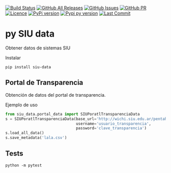 [![Build Status](https://travis-ci.org/avdata99/pySIUdata.svg?branch=master)](https://travis-ci.org/avdata99/pySIUdata)
[![GitHub All Releases](https://img.shields.io/github/downloads/avdata99/pySIUdata/total)](https://github.com/avdata99/pySIUdata/releases)
[![GitHub Issues](https://img.shields.io/github/issues/avdata99/pySIUdata)](https://github.com/avdata99/pySIUdata/issues)
[![GitHub PR](https://img.shields.io/github/issues-pr/avdata99/pySIUdata)](https://github.com/avdata99/pySIUdata/pulls)
[![Licence](https://img.shields.io/github/license/avdata99/pySIUdata)](https://github.com/avdata99/pySIUdata/blob/master/LICENSE)
[![PyPi version](https://img.shields.io/pypi/v/siu-data)](https://pypi.org/project/siu-data/)
[![Pypi py version](https://img.shields.io/pypi/pyversions/siu-data)](https://pypi.org/project/siu-data/)
[![Last Commit](https://img.shields.io/github/last-commit/avdata99/pySIUdata)](https://github.com/avdata99/pySIUdata/commits/master)

# py SIU data
Obtener datos de sistemas SIU

Instalar

```
pip install siu-data
```

## Portal de Transparencia

Obtención de datos del portal de transparencia.

Ejemplo de uso

``` python
from siu_data.portal_data import SIUPoratlTransparenciaData
s = SIUPoratlTransparenciaData(base_url='http://wichi.siu.edu.ar/pentaho/plugin/cda/api/doQuery',
                               username='usuario_transparencia',
                               password='clave_transparencia')
s.load_all_data()
s.save_metadata('lala.csv')
```

## Tests

```
python -m pytest
```
